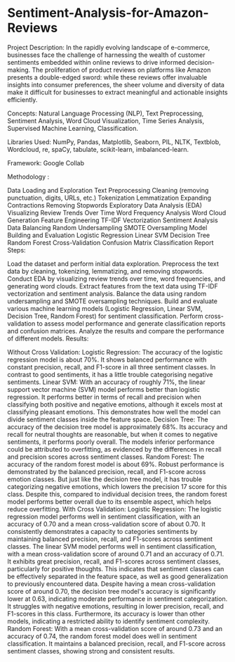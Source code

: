 # Sentiment-Analysis-for-Amazon-Reviews

Project Description: In the rapidly evolving landscape of e-commerce, businesses face the challenge of harnessing the wealth of customer sentiments embedded within online reviews to drive informed decision- making. The proliferation of product reviews on platforms like Amazon presents a double-edged sword: while these reviews offer invaluable insights into consumer preferences, the sheer volume and diversity of data make it difficult for businesses to extract meaningful and actionable insights efficiently.

Concepts: Natural Language Processing (NLP), Text Preprocessing, Sentiment Analysis, Word Cloud Visualization, Time Series Analysis, Supervised Machine Learning, Classification.

Libraries Used: NumPy, Pandas, Matplotlib, Seaborn, PIL, NLTK, Textblob, Wordcloud, re, spaCy, tabulate, scikit-learn, imbalanced-learn.

Framework: Google Collab

Methodology :

Data Loading and Exploration
Text Preprocessing
Cleaning (removing punctuation, digits, URLs, etc.)
Tokenization
Lemmatization
Expanding Contractions
Removing Stopwords
Exploratory Data Analysis (EDA)
Visualizing Review Trends Over Time
Word Frequency Analysis
Word Cloud Generation
Feature Engineering
TF-IDF Vectorization
Sentiment Analysis
Data Balancing
Random Undersampling
SMOTE Oversampling
Model Building and Evaluation
Logistic Regression
Linear SVM
Decision Tree
Random Forest
Cross-Validation
Confusion Matrix
Classification Report
Steps:

Load the dataset and perform initial data exploration.
Preprocess the text data by cleaning, tokenizing, lemmatizing, and removing stopwords.
Conduct EDA by visualizing review trends over time, word frequencies, and generating word clouds.
Extract features from the text data using TF-IDF vectorization and sentiment analysis.
Balance the data using random undersampling and SMOTE oversampling techniques.
Build and evaluate various machine learning models (Logistic Regression, Linear SVM, Decision Tree, Random Forest) for sentiment classification.
Perform cross-validation to assess model performance and generate classification reports and confusion matrices.
Analyze the results and compare the performance of different models.
Results:

Without Cross Validation:
Logistic Regression: The accuracy of the logistic regression model is about 70%. It shows balanced performance with constant precision, recall, and F1-score in all three sentiment classes. In contrast to good sentiments, it has a little trouble categorising negative sentiments.
Linear SVM: With an accuracy of roughly 71%, the linear support vector machine (SVM) model performs better than logistic regression. It performs better in terms of recall and precision when classifying both positive and negative emotions, although it excels most at classifying pleasant emotions. This demonstrates how well the model can divide sentiment classes inside the feature space.
Decision Tree: The accuracy of the decision tree model is approximately 68%. Its accuracy and recall for neutral thoughts are reasonable, but when it comes to negative sentiments, it performs poorly overall. The models inferior performance could be attributed to overfitting, as evidenced by the differences in recall and precision scores across sentiment classes.
Random Forest: The accuracy of the random forest model is about 69%. Robust performance is demonstrated by the balanced precision, recall, and F1-score across emotion classes. But just like the decision tree model, it has trouble categorizing negative emotions, which lowers the precision 17 score for this class. Despite this, compared to individual decision trees, the random forest model performs better overall due to its ensemble aspect, which helps reduce overfitting.
With Cross Validation:
Logistic Regression: The logistic regression model performs well in sentiment classification, with an accuracy of 0.70 and a mean cross-validation score of about 0.70. It consistently demonstrates a capacity to categories sentiments by maintaining balanced precision, recall, and F1-scores across sentiment classes.
The linear SVM model performs well in sentiment classification, with a mean cross-validation score of around 0.71 and an accuracy of 0.71. It exhibits great precision, recall, and F1-scores across sentiment classes, particularly for positive thoughts. This indicates that sentiment classes can be effectively separated in the feature space, as well as good generalization to previously encountered data.
Despite having a mean cross-validation score of around 0.70, the decision tree model's accuracy is significantly lower at 0.63, indicating moderate performance in sentiment categorization. It struggles with negative emotions, resulting in lower precision, recall, and F1-scores in this class. Furthermore, its accuracy is lower than other models, indicating a restricted ability to identify sentiment complexity.
Random Forest: With a mean cross-validation score of around 0.73 and an accuracy of 0.74, the random forest model does well in sentiment classification. It maintains a balanced precision, recall, and F1-score across sentiment classes, showing strong and consistent results.
